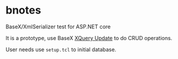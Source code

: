 # bnotes
BaseX/XmlSerializer test for ASP.NET core

It is a prototype, use BaseX [XQuery Update](http://docs.basex.org/wiki/XQuery_Update)
to do CRUD operations.

User needs use `setup.tcl` to initial database.

